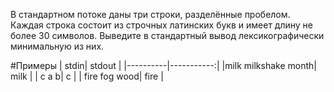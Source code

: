 В стандартном потоке даны три строки, разделённые пробелом. Каждая строка состоит из строчных латинских букв и имеет длину не более 30 символов. Выведите в стандартный вывод лексикографически минимальную из них.

#Примеры
| stdin| stdout |
|----------|-----------:|
|milk milkshake month| milk |
| c a b| c |
| fire fog wood| fire |